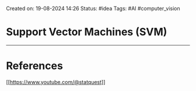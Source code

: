Created on: 19-08-2024 14:26
Status: #idea
Tags: #AI #computer_vision 
# Support Vector Machines (SVM)





-----------------
# References
[[https://www.youtube.com/@statquest]]